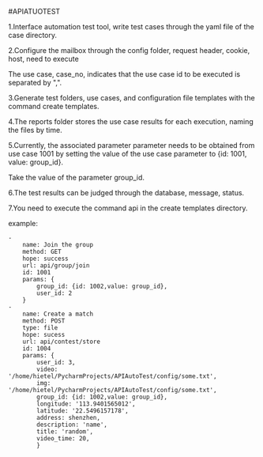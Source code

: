#APIATUOTEST

1.Interface automation test tool, write test cases through the yaml file of the case directory.

2.Configure the mailbox through the config folder, request header, cookie, host, need to execute

The use case, case_no, indicates that the use case id to be executed is separated by ",".

3.Generate test folders, use cases, and configuration file templates with the command create templates.

4.The reports folder stores the use case results for each execution, naming the files by time.

5.Currently, the associated parameter parameter needs to be obtained from use case 1001 by setting the value of the use case parameter to {id: 1001, value: group_id}.

Take the value of the parameter group_id.

6.The test results can be judged through the database, message, status.

7.You need to execute the command api in the create templates directory.


example:

    -
        name: Join the group
        method: GET
        hope: success
        url: api/group/join
        id: 1001
        params: {
            group_id: {id: 1002,value: group_id},
            user_id: 2
        }
    -
        name: Create a match
        method: POST
        type: file
        hope: sucess
        url: api/contest/store
        id: 1004
        params: {
            user_id: 3,
            video: '/home/hietel/PycharmProjects/APIAutoTest/config/some.txt',
            img: '/home/hietel/PycharmProjects/APIAutoTest/config/some.txt',
            group_id: {id: 1002,value: group_id},
            longitude: '113.9401565012',
            latitude: '22.5496157178',
            address: shenzhen,
            description: 'name',
            title: 'random',
            video_time: 20,
            }